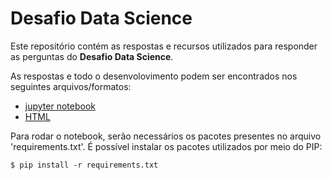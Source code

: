 # Desafio Data Science

Este repositório contém as respostas e recursos utilizados para responder as perguntas do **Desafio Data Science**.

As respostas e todo o desenvolovimento podem ser encontrados nos seguintes arquivos/formatos:
- [jupyter notebook](https://github.com/melloGuilherme/desafio_ds/blob/master/Respostas.ipynb)
- [HTML](http://htmlpreview.github.io/?https://github.com/melloGuilherme/desafio_ds/blob/master/Respostas.html)

Para rodar o notebook, serão necessários os pacotes presentes no arquivo 'requirements.txt'.
É possível instalar os pacotes utilizados por meio do PIP:

```console
$ pip install -r requirements.txt
 ```

